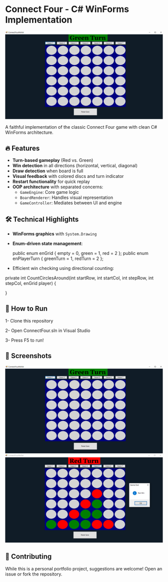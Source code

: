 # Connect Four - C# WinForms Implementation

![Connect Four Screenshot](screenshots/GamePlay.png) 

A faithful implementation of the classic Connect Four game with clean C# WinForms architecture.

## 🔥 Features
- **Turn-based gameplay** (Red vs. Green)
- **Win detection** in all directions (horizontal, vertical, diagonal)
- **Draw detection** when board is full
- **Visual feedback** with colored discs and turn indicator
- **Restart functionality** for quick replay
- **OOP architecture** with separated concerns:
  - `GameEngine`: Core game logic
  - `BoardRenderer`: Handles visual representation
  - `GameController`: Mediates between UI and engine

## 🛠️ Technical Highlights
- **WinForms graphics** with `System.Drawing`

- **Enum-driven state management**:
 
  public enum enGrid { empty = 0, green = 1, red = 2 };
  public enum enPlayerTurn { greenTurn = 1, redTurn = 2 };

- Efficient win checking using directional counting:

private int CountCirclesAround(int startRow, int startCol, int stepRow, int stepCol, enGrid player)
{
    
}


## 🚀 How to Run

   1- Clone this repository

   2- Open ConnectFour.sln in Visual Studio

   3- Press F5 to run!

## 📸 Screenshots

![Connect Four Screenshot](screenshots/GamePlay.png) 
![Connect Four Screenshot](screenshots/GamePlayRedWin.png) 

## 🤝 Contributing

While this is a personal portfolio project, suggestions are welcome! Open an issue or fork the repository.


